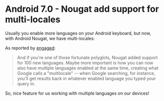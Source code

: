 # Android 7.0 - Nougat add support for multi-locales

Usually you enable more languages on your Android keyboard, but now, with Android Nougat, we have multi-locales:

As reported by [engaged](https://www.engadget.com/2016/08/29/android-7-0-nougat-review/):

> And if you're one of those fortunate polyglots, Nougat added support
> for 100 new languages. Maybe more important is how you can now also
> have multiple languages enabled at the same time, creating what Google
> calls a "multilocale" -- when Google searching, for instance, you'll
> get results back in whatever enabled language you typed your query in.

So, nice feature for us working with multiple languages on our devices!